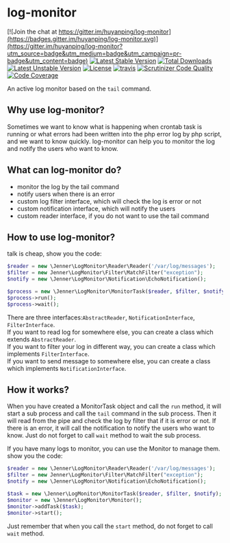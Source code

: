 log-monitor
===========

[![Join the chat at https://gitter.im/huyanping/log-monitor](https://badges.gitter.im/huyanping/log-monitor.svg)](https://gitter.im/huyanping/log-monitor?utm_source=badge&utm_medium=badge&utm_campaign=pr-badge&utm_content=badge)
[![Latest Stable Version](https://poser.pugx.org/jenner/log-monitor/v/stable)](https://packagist.org/packages/jenner/log-monitor) 
[![Total Downloads](https://poser.pugx.org/jenner/log-monitor/downloads)](https://packagist.org/packages/jenner/log-monitor) 
[![Latest Unstable Version](https://poser.pugx.org/jenner/log-monitor/v/unstable)](https://packagist.org/packages/jenner/log-monitor) 
[![License](https://poser.pugx.org/jenner/log-monitor/license)](https://packagist.org/packages/jenner/log-monitor) 
[![travis](https://travis-ci.org/huyanping/log-monitor.svg)](https://travis-ci.org/huyanping/log-monitor)
[![Scrutinizer Code Quality](https://scrutinizer-ci.com/g/huyanping/log-monitor/badges/quality-score.png?b=master)](https://scrutinizer-ci.com/g/huyanping/log-monitor/?branch=master)
[![Code Coverage](https://scrutinizer-ci.com/g/huyanping/log-monitor/badges/coverage.png?b=master)](https://scrutinizer-ci.com/g/huyanping/log-monitor/?branch=master)

An active log monitor based on the `tail` command.

Why use log-monitor?
-----------------
Sometimes we want to know what is happening when crontab task is running or
what errors had been written into the php error log by php script, and we want
to know quickly.
log-monitor can help you to monitor the log and notify the users who want to know.

What can log-monitor do?
--------------------
+ monitor the log by the tail command
+ notify users when there is an error
+ custom log filter interface, which will check the log is error or not
+ custom notification interface, which will notify the users
+ custom reader interface, if you do not want to use the tail command

How to use log-monitor?
-----------------------
talk is cheap, show you the code:
```php
$reader = new \Jenner\LogMonitor\Reader\Reader('/var/log/messages');
$filter = new Jenner\LogMonitor\Filter\MatchFilter("exception");
$notify = new \Jenner\LogMonitor\Notification\EchoNotification();

$process = new \Jenner\LogMonitor\MonitorTask($reader, $filter, $notify);
$process->run();
$process->wait();
```
There are three interfaces:`AbstractReader`, `NotificationInterface`, `FilterInterface`.  
If you want to read log for somewhere else, you can create a class which extends `AbstractReader`.  
If you want to filter your log in different way, you can create a class which implements `FilterInterface`.  
If you want to send message to somewhere else, you can create a class which implements `NotificationInterface`.  

How it works?
----------------------
When you have created a MonitorTask object and call the `run` method, 
it will start a sub process and call the `tail` command in the sub process. Then it will 
read from the pipe and check the log by filter that if it is error or not. If there is an
error, it will call the notification to notify the users who want to know.
Just do not forget to call `wait` method to wait the sub process.

If you have many logs to monitor, you can use the Monitor to manage them.
show you the code:
```php
$reader = new \Jenner\LogMonitor\Reader\Reader('/var/log/messages');
$filter = new Jenner\LogMonitor\Filter\MatchFilter("exception");
$notify = new \Jenner\LogMonitor\Notification\EchoNotification();

$task = new \Jenner\LogMonitor\MonitorTask($reader, $filter, $notify);
$monitor = new \Jenner\LogMonitor\Monitor();
$monitor->addTask($task);
$monitor->start();
```

Just remember that when you call the `start` method, do not forget to call `wait` method.